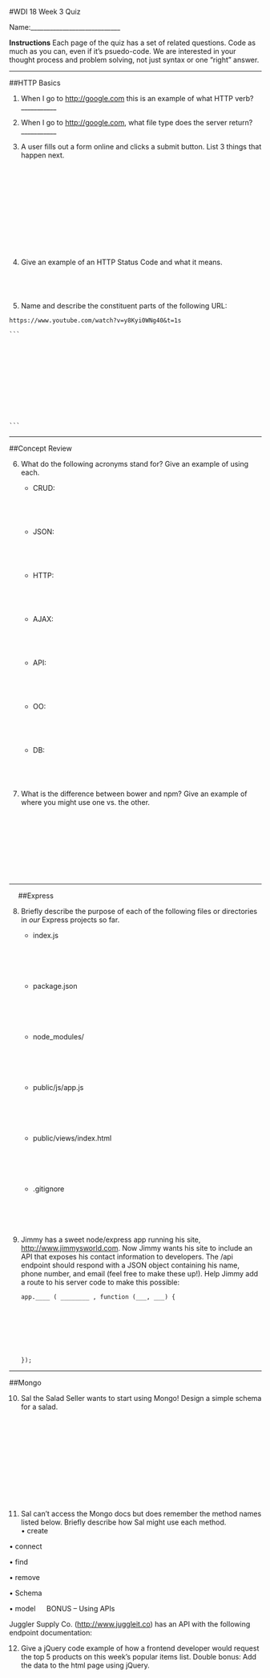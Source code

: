 #WDI 18 Week 3 Quiz

Name:____________________________

**Instructions**
Each page of the quiz has a set of related questions. 
Code as much as you can, even if it’s psuedo-code. We are interested in your thought process and problem solving, not just syntax or one “right” answer.

-----------

##HTTP Basics   

1.	When I go to http://google.com this is an example of what HTTP verb?	___________   
    
2.	When I go to http://google.com, what file type does the server return?	___________   
   
3.	A user fills out a form online and clicks a submit button. List 3 things that happen next.

	```
	  









	   
	   
	```




4.	Give an example of an HTTP Status Code and what it means.  
  	```
	   
	   
	   
	```
  
  
5.	 Name and describe the constituent parts of the following URL:   

	https://www.youtube.com/watch?v=y8Kyi0WNg40&t=1s

	```
	   
	   
	   









	```

----------------  

##Concept Review   

6.	What do the following acronyms stand for? Give an example of using each.

	* CRUD:  
	```
	   
	   
	   
	```

    * JSON:    
	```
	   
	   
	   
	```

	* HTTP:   
	```
	   
	   
	   
	```

	* AJAX:
	```
	   
	   
	   
	```   

	* API:  
	```
	   
	   
	   
	```

	* OO:  
	```
	   
	   
	   
	``` 

	* DB:   
	```
	   
	   
	   
	```

7.	What is the difference between bower and npm? Give an example of where you might use one vs. the other. 

	```
	  






	   
	   
	```

-----------------
 
##Express

8.	Briefly describe the purpose of each of the following files or directories in *our* Express projects so far. 

	* index.js
	```
	   
	   
	   
	   
	```   

	* package.json
	```
	   
	   
	   
	   
	```   

	* node_modules/
	```
	   
	   
	   
	   
	```   

	* public/js/app.js
	```
	   
	   
	   
	   
	```   

	* public/views/index.html
	```
	   
	   
	   
	   
	```   

	* .gitignore
	```
	   
	   
	   
	   
	```   


9.	Jimmy has a sweet node/express app running his site, http://www.jimmysworld.com.    Now Jimmy wants his site to include an API that exposes his contact information to developers.  The /api endpoint should respond with a JSON object containing his name, phone number, and email (feel free to make these up!).  Help Jimmy add a route to his server code to make this possible:

	```
	app.____ ( ________ , function (___, ___) {
  
		     
  
         

       

     
	}); 
	```

-----------

##Mongo

10.	Sal the Salad Seller wants to start using Mongo!  Design a simple schema for a salad. 


	```
	   
	 








	   
	   
	```   


11.	Sal can’t access the Mongo docs but does remember the method names listed below.  Briefly describe how Sal might use each method.  
•	create

•	connect

•	find

•	remove

•	Schema

•	model
 
BONUS – Using APIs

Juggler Supply Co. (http://www.juggleit.co) has an API with the following endpoint  documentation:

12.	Give a jQuery code example of how a frontend developer would request the top 5 products on this week’s popular items list. Double bonus: Add the data to the html page using jQuery.

